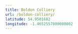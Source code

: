 ```yaml
---
title: Boldon Colliery
url: /boldon-colliery/
latitude: 54.9501682
longitude: -1.4652557000000002
---
```


